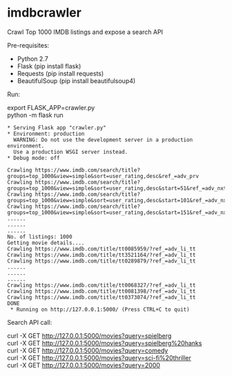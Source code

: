# imdbcrawler
Crawl Top 1000 IMDB listings and expose a search API

Pre-requisites:

- Python 2.7
- Flask (pip install flask)
- Requests (pip install requests)
- BeautifulSoup (pip install beautifulsoup4)

Run:

export FLASK_APP=crawler.py  
python -m flask run
```
* Serving Flask app "crawler.py"
* Environment: production
  WARNING: Do not use the development server in a production environment.
  Use a production WSGI server instead.
* Debug mode: off

Crawling https://www.imdb.com/search/title?groups=top_1000&view=simple&sort=user_rating,desc&ref_=adv_prv
Crawling https://www.imdb.com/search/title?groups=top_1000&view=simple&sort=user_rating,desc&start=51&ref_=adv_nxt
Crawling https://www.imdb.com/search/title?groups=top_1000&view=simple&sort=user_rating,desc&start=101&ref_=adv_nxt
Crawling https://www.imdb.com/search/title?groups=top_1000&view=simple&sort=user_rating,desc&start=151&ref_=adv_nxt
......  
......  
......  
No. of listings: 1000
Getting movie details....  
Crawling https://www.imdb.com/title/tt0085959/?ref_=adv_li_tt  
Crawling https://www.imdb.com/title/tt3521164/?ref_=adv_li_tt  
Crawling https://www.imdb.com/title/tt0289879/?ref_=adv_li_tt  
......  
......  
......  
Crawling https://www.imdb.com/title/tt0068327/?ref_=adv_li_tt  
Crawling https://www.imdb.com/title/tt0081398/?ref_=adv_li_tt  
Crawling https://www.imdb.com/title/tt0373074/?ref_=adv_li_tt  
DONE  
 * Running on http://127.0.0.1:5000/ (Press CTRL+C to quit)
 ```
 
 Search API call:
 
 curl -X GET http://127.0.0.1:5000/movies?query=spielberg  
 curl -X GET http://127.0.0.1:5000/movies?query=spielberg%20hanks  
 curl -X GET http://127.0.0.1:5000/movies?query=comedy  
 curl -X GET http://127.0.0.1:5000/movies?query=sci-fi%20thriller  
 curl -X GET http://127.0.0.1:5000/movies?query=2000
 
 

